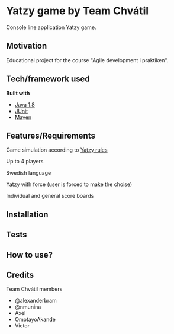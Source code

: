 # Yatzy game by Team Chvátil
Console line application Yatzy game.

## Motivation
Educational project for the course "Agile development i praktiken".

<!--- ## Code style
If you're using any code style like xo, standard etc. That will help others while contributing to your project. Ex. -

[![js-standard-style](https://img.shields.io/badge/code%20style-standard-brightgreen.svg?style=flat)](https://github.com/feross/standard)
 
## Screenshots
Include logo/demo screenshot etc. --->

## Tech/framework used

<b>Built with</b>
- [Java 1.8](https://www.java.com/en/download/)
- [JUnit](https://junit.org/junit5/)
- [Maven](https://maven.apache.org/)

## Features/Requirements
<!--- What makes your project stand out? --->
Game simulation according to [Yatzy rules](https://sv.wikibooks.org/wiki/Stora_Spelboken/L%C3%A5t_t%C3%A4rningarna_rulla/Yatzy)

Up to 4 players

Swedish language

Yatzy with force (user is forced to make the choise)

Individual and general score boards



## Installation
<!--- Provide step by step series of examples and explanations about how to get a development env running. --->

## Tests
<!--- Describe and show how to run the tests with code examples. --->

## How to use?
<!---  If people like your project they’ll want to learn how they can use it. To do so include step by step guide to use your project. --->


## Credits
Team Chvátil members
* @alexanderbram
* @nmunina
* Axel
* OmotayoAkande
* Victor
